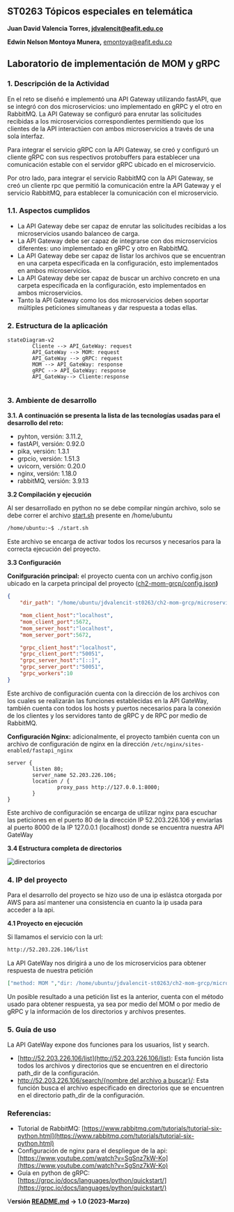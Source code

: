 ## ST0263 Tópicos especiales en telemática

**Juan David Valencia Torres, [jdvalencit@eafit.edu.co](mailto:jdvalencit@eafit.edu.co)**

**Edwin Nelson Montoya Munera,** [emontoya@eafit.edu.co](mailto:emontoya@eafit.edu.co)

## Laboratorio de implementación de MOM y gRPC

### 1. Descripción de la Actividad

En el reto se diseñó e implementó una API Gateway utilizando fastAPI, que se integró con dos microservicios: uno implementado en gRPC y el otro en RabbitMQ. La API Gateway se configuró para enrutar las solicitudes recibidas a los microservicios correspondientes permitiendo que los clientes de la API interactúen con ambos microservicios a través de una sola interfaz.

Para integrar el servicio gRPC con la API Gateway, se creó y configuró un cliente gRPC con sus respectivos protobuffers para establecer una comunicación estable con el servidor gRPC ubicado en el microservicio.

Por otro lado, para integrar el servicio RabbitMQ con la API Gateway, se creó un cliente rpc que permitió la comunicación entre la API Gateway y el servicio RabbitMQ, para establecer la comunicación con el microservicio.

### 1.1. Aspectos cumplidos

- La API Gateway debe ser capaz de enrutar las solicitudes recibidas a los microservicios usando balanceo de carga.
- La API Gateway debe ser capaz de integrarse con dos microservicios diferentes: uno implementado en gRPC y otro en RabbitMQ.
- La API Gateway debe ser capaz de listar los archivos que se encuentran en una carpeta especificada en la configuración, esto implementados en ambos microservicios.
- La API Gateway debe ser capaz de buscar un archivo concreto en una carpeta especificada en la configuración, esto implementados en ambos microservicios.
- Tanto la API Gateway como los dos microservicios deben soportar múltiples peticiones simultaneas y dar respuesta a todas ellas.

### 2. Estructura de la aplicación

```mermaid
stateDiagram-v2
		Cliente --> API_GateWay: request 
		API_GateWay --> MOM: request
		API_GateWay --> gRPC: request
		MOM --> API_GateWay: response
		gRPC --> API_GateWay: response
		API_GateWay--> Cliente:response 
		
```

### 3. Ambiente de desarrollo

**3.1. A continuación se presenta la lista de las tecnologías usadas para el desarrollo del reto:**

- pyhton, versión: 3.11.2,
- fastAPI, versión: 0.92.0
- pika, versión: 1.3.1
- grpcio, versión: 1.51.3
- uvicorn, versión: 0.20.0
- nginx, versión: 1.18.0
- rabbitMQ, versión: 3.9.13

**3.2 Compilación y ejecución**

Al ser desarrollado en python no se debe compilar ningún archivo, solo se debe correr el archivo [start.sh](http://start.sh) presente en /home/ubuntu

```bash
/home/ubuntu:~$ ./start.sh
```

Este archivo se encarga de activar todos los recursos y necesarios para la correcta ejecución del proyecto.

**3.3 Configuración**

**************************************************Conifguración principal:************************************************** el proyecto cuenta con un archivo config.json ubicado en la carpeta principal del proyecto ([ch2-mom-grcp/config.json](https://github.com/jdvalencit/jdvalencit-st0263/blob/main/ch2-mom-grcp/config.json)****)****

```json
{
    "dir_path": "/home/ubuntu/jdvalencit-st0263/ch2-mom-grcp/microservices/files",

    "mom_client_host":"localhost",
    "mom_client_port":5672,
    "mom_server_host":"localhost",
    "mom_server_port":5672,

    "grpc_client_host":"localhost",
    "grpc_client_port":"50051",
    "grpc_server_host":"[::]",
    "grpc_server_port":"50051",
    "grpc_workers":10
}
```

Este archivo de configuración cuenta con la dirección de los archivos con los cuales se realizarán las funciones establecidas en la API GateWay, también cuenta con todos los hosts y puertos necesarios para la conexión de los clientes y los servidores tanto de gRPC y de RPC por medio de RabbitMQ.

********************Configuración Nginx:******************** adicionalmente, el proyecto también cuenta con un archivo de configuración de nginx en la dirección `/etc/nginx/sites-enabled/fastapi_nginx`

```
server {
        listen 80;
        server_name 52.203.226.106;
        location / {
                proxy_pass http://127.0.0.1:8000;
        }
}
```

Este archivo de configuración se encarga de utilizar nginx para escuchar las peticiones en el puerto 80 de la dirección IP 52.203.226.106 y enviarlas al puerto 8000 de la IP 127.0.0.1 (localhost) donde se encuentra nuestra API GateWay

**3.4 Estructura completa de directorios**

![directorios](https://user-images.githubusercontent.com/61478711/223259045-1bab4aa8-7f73-400c-851f-59b167ebdf29.png)

### 4. IP del proyecto

Para el desarrollo del proyecto se hizo uso de una ip eslástca otorgada por AWS para así mantener una consistencia en cuanto la ip usada para acceder a la api.

**4.1 Proyecto en ejecución**

Si llamamos el servicio con la url:

```bash
http://52.203.226.106/list
```

La API GateWay nos dirigirá a uno de los microservicios para obtener respuesta de nuestra petición

```json
["method: MOM ","dir: /home/ubuntu/jdvalencit-st0263/ch2-mom-grcp/microservices/files","files: ['file2.txt', 'file3.txt', 'file1.txt']","dir: /home/ubuntu/jdvalencit-st0263/ch2-mom-grcp/microservices/files/newfiles","files: ['nf5.txt', 'nf4.txt']"]
```

Un posible resultado a una petición list es la anterior, cuenta con el método usado para obtener respuesta, ya sea por medio del MOM o por medio de gRPC y la información de los directorios y archivos presentes. 

### 5. Guía de uso

La API GateWay expone dos funciones para los usuarios, list y search.

- [http://52.203.226.106/list](http://52.203.226.106/list): Esta función lista todos los archivos y directorios que se encuentren en el directorio path_dir de la configuración.
- [http://52.203.226.106/search/{nombre del archivo a buscar}/](http://52.203.226.106/list): Esta función busca el archivo especificado en directorios que se encuentren en el directorio path_dir de la configuración.

### Referencias:

- Tutorial de RabbitMQ: [https://www.rabbitmq.com/tutorials/tutorial-six-python.html](https://www.rabbitmq.com/tutorials/tutorial-six-python.html)
- Configuración de nginx para el despliegue de la api: [https://www.youtube.com/watch?v=SgSnz7kW-Ko](https://www.youtube.com/watch?v=SgSnz7kW-Ko)
- Guía en python de gRPC: [https://grpc.io/docs/languages/python/quickstart/](https://grpc.io/docs/languages/python/quickstart/)

V**ersión [README.md](http://readme.md/) -> 1.0 (2023-Marzo)**
